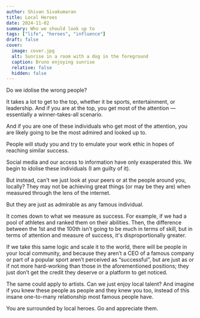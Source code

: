 ```yaml
---
author: Shivan Sivakumaran
title: Local Heroes
date: 2024-11-02
summary: Who we should look up to
tags: ["life", "heroes", "influence"]
draft: false
cover:
  image: cover.jpg
  alt: Sunrise in a room with a dog in the foreground
  caption: Bruno enjoying sunrise
  relative: false
  hidden: false
---
```


Do we idolise the wrong people?

It takes a lot to get to the top, whether it be sports, entertainment, or leadership. And if you are at the top, you get most of the attention — essentially a winner-takes-all scenario.

And if you are one of these individuals who get most of the attention, you are likely going to be the most admired and looked up to.

People will study you and try to emulate your work ethic in hopes of reaching similar success.

Social media and our access to information have only exasperated this. We begin to idolise these individuals (I am guilty of it).

But instead, can't we just look at your peers or at the people around you, locally? They may not be achieving great things (or may be they are) when measured through the lens of the internet.

But they are just as admirable as any famous individual.

It comes down to what we measure as success. For example, if we had a pool of athletes and ranked them on their abilities. Then, the difference between the 1st and the 100th isn’t going to be much in terms of skill, but in terms of attention and measure of success, it's disproportionally greater.

If we take this same logic and scale it to the world, there will be people in your local community, and because they aren’t a CEO of a famous company or part of a popular sport aren’t perceived as “successful”, but are just as or if not more hard-working than those in the aforementioned positions; they just don’t get the credit they deserve or a platform to get noticed.

The same could apply to artists. Can we just enjoy local talent? And imagine if you knew these people as people and they knew you too, instead of this insane one-to-many relationship most famous people have.

You are surrounded by local heroes. Go and appreciate them.
